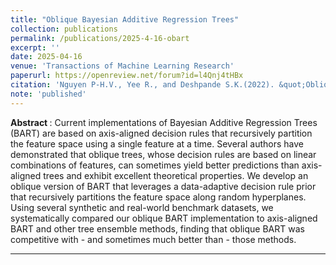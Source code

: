 ```yaml
---
title: "Oblique Bayesian Additive Regression Trees"
collection: publications
permalink: /publications/2025-4-16-obart
excerpt: ''
date: 2025-04-16
venue: 'Transactions of Machine Learning Research'
paperurl: https://openreview.net/forum?id=l4Qnj4tHBx
citation: 'Nguyen P-H.V., Yee R., and Deshpande S.K.(2022). &quot;Oblique Bayesian Additive Regression Trees&quot; <i>Transactions in Machine Learning Research</i>.'
note: 'published'
---
```

<b> Abstract </b> : 
Current implementations of Bayesian Additive Regression Trees (BART) are based on axis-aligned decision rules that recursively partition the feature space using a single feature at a time. Several authors have demonstrated that oblique trees, whose decision rules are based on linear combinations of features, can sometimes yield better predictions than axis-aligned trees and exhibit excellent theoretical properties. We develop an oblique version of BART that leverages a data-adaptive decision rule prior that recursively partitions the feature space along random hyperplanes. Using several synthetic and real-world benchmark datasets, we systematically compared our oblique BART implementation to axis-aligned BART and other tree ensemble methods, finding that oblique BART was competitive with - and sometimes much better than - those methods.

---



